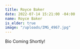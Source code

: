 ```yaml
---
title: Royce Baker
date: 2022-07-14 15:21:00 -04:00
name: Royce Baker
is_elder: true
image: "/uploads/IMG_4967.jpg"
---
```


Bio Coming Shortly!